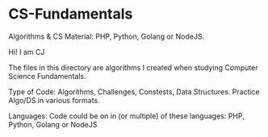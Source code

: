# CS-Fundamentals
Algorithms &amp;  CS Material:  PHP, Python, Golang or NodeJS.

Hi! I am CJ

The files in this directory are algorithms I created when studying Computer Science Fundamentals.

Type of Code: Algorithms, Challenges, Constests, Data Structures. Practice Algo/DS in various formats.

Languages: Code could be on in (or multiple) of these languages: PHP, Python, Golang or NodeJS


